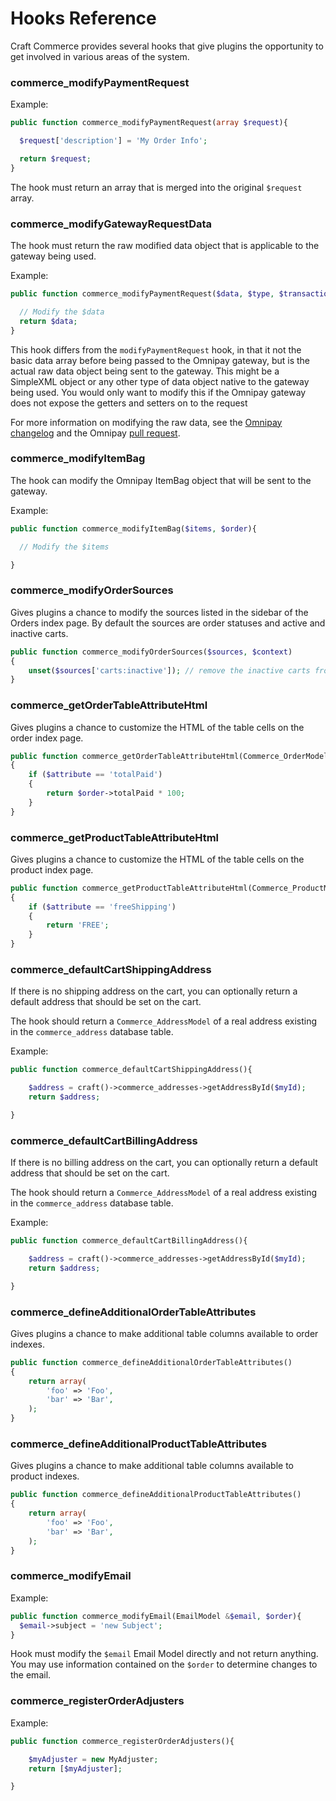 # Hooks Reference

Craft Commerce provides several hooks that give plugins the opportunity to get involved in various areas of the system.

### commerce_modifyPaymentRequest

Example:
```php
public function commerce_modifyPaymentRequest(array $request){

  $request['description'] = 'My Order Info';

  return $request;
}
```

The hook must return an array that is merged into the original `$request` array.

### commerce_modifyGatewayRequestData

The hook must return the raw modified data object that is applicable to the gateway being used.

Example:
```php
public function commerce_modifyPaymentRequest($data, $type, $transaction){

  // Modify the $data
  return $data;
}
```

This hook differs from the `modifyPaymentRequest` hook, in that it not the basic data array before being passed to the Omnipay gateway, but is the actual raw data object being sent to the gateway. This might be a SimpleXML object or any other type of data object native to the gateway being used. You would only want to modify this if the Omnipay gateway does not expose the getters and setters on to the request

For more information on modifying the raw data, see the [Omnipay changelog](http://omnipay.thephpleague.com/changelog/#additions) and the Omnipay [pull request](https://github.com/thephpleague/omnipay/pull/162).


### commerce_modifyItemBag

The hook can modify the Omnipay ItemBag object that will be sent to the gateway.

Example:
```php
public function commerce_modifyItemBag($items, $order){

  // Modify the $items

}
```


### commerce_modifyOrderSources

Gives plugins a chance to modify the sources listed in the sidebar of the Orders index page. By default the sources are order statuses and active and inactive carts.

```php
public function commerce_modifyOrderSources($sources, $context)
{
    unset($sources['carts:inactive']); // remove the inactive carts from the sources.
}
```

### commerce_getOrderTableAttributeHtml

Gives plugins a chance to customize the HTML of the table cells on the order index page.

```php
public function commerce_getOrderTableAttributeHtml(Commerce_OrderModel $order, $attribute)
{
    if ($attribute == 'totalPaid')
    {
        return $order->totalPaid * 100;
    }
}
```

### commerce_getProductTableAttributeHtml

Gives plugins a chance to customize the HTML of the table cells on the product index page.

```php
public function commerce_getProductTableAttributeHtml(Commerce_ProductModel $product, $attribute)
{
    if ($attribute == 'freeShipping')
    {
        return 'FREE';
    }
}
```

### commerce_defaultCartShippingAddress

If there is no shipping address on the cart, you can optionally return a default address that should be set on the cart.

The hook should return a `Commerce_AddressModel` of a real address existing in the `commerce_address` database table.

Example:
```php
public function commerce_defaultCartShippingAddress(){

    $address = craft()->commerce_addresses->getAddressById($myId);
    return $address;

}
```

### commerce_defaultCartBillingAddress

If there is no billing address on the cart, you can optionally return a default address that should be set on the cart.

The hook should return a `Commerce_AddressModel` of a real address existing in the `commerce_address` database table.

Example:
```php
public function commerce_defaultCartBillingAddress(){

    $address = craft()->commerce_addresses->getAddressById($myId);
    return $address;

}
```

### commerce_defineAdditionalOrderTableAttributes

Gives plugins a chance to make additional table columns available to order indexes.

```php
public function commerce_defineAdditionalOrderTableAttributes()
{
    return array(
        'foo' => 'Foo',
        'bar' => 'Bar',
    );
}
```

### commerce_defineAdditionalProductTableAttributes

Gives plugins a chance to make additional table columns available to product indexes.

```php
public function commerce_defineAdditionalProductTableAttributes()
{
    return array(
        'foo' => 'Foo',
        'bar' => 'Bar',
    );
}
```

### commerce_modifyEmail

Example:

```php
public function commerce_modifyEmail(EmailModel &$email, $order){
  $email->subject = 'new Subject';
}
```

Hook must modify the `$email` Email Model directly and not return anything.
You may use information contained on the `$order` to determine changes to the email.


### commerce_registerOrderAdjusters

Example:
```php
public function commerce_registerOrderAdjusters(){

    $myAdjuster = new MyAdjuster;
    return [$myAdjuster];

}
```
